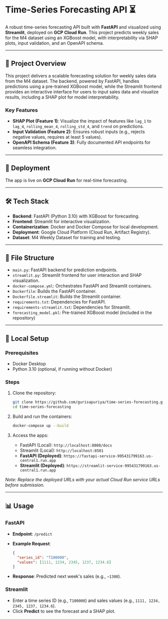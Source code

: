 # Time-Series Forecasting API ⏳

A robust time-series forecasting API built with **FastAPI** and visualized using **Streamlit**, deployed on **GCP Cloud Run**. This project predicts weekly sales for the M4 dataset using an XGBoost model, with interpretability via SHAP plots, input validation, and an OpenAPI schema.

---

## 🌟 Project Overview

This project delivers a scalable forecasting solution for weekly sales data from the M4 dataset. The backend, powered by FastAPI, handles predictions using a pre-trained XGBoost model, while the Streamlit frontend provides an interactive interface for users to input sales data and visualize results, including a SHAP plot for model interpretability.

### Key Features

- **SHAP Plot (Feature 1)**: Visualize the impact of features like `lag_1` to `lag_4`, `rolling_mean_4`, `rolling_std_4`, and `trend` on predictions.
- **Input Validation (Feature 2)**: Ensures robust inputs (e.g., rejects negative values, requires at least 5 values).
- **OpenAPI Schema (Feature 3)**: Fully documented API endpoints for seamless integration.

---

## 🚀 Deployment

The app is live on **GCP Cloud Run** for real-time forecasting.

---

## 🛠️ Tech Stack

- **Backend**: FastAPI (Python 3.10) with XGBoost for forecasting.
- **Frontend**: Streamlit for interactive visualization.
- **Containerization**: Docker and Docker Compose for local development.
- **Deployment**: Google Cloud Platform (Cloud Run, Artifact Registry).
- **Dataset**: M4 Weekly Dataset for training and testing.

---

## 📂 File Structure

- `main.py`: FastAPI backend for prediction endpoints.
- `streamlit.py`: Streamlit frontend for user interaction and SHAP visualization.
- `docker-compose.yml`: Orchestrates FastAPI and Streamlit containers.
- `Dockerfile`: Builds the FastAPI container.
- `Dockerfile.streamlit`: Builds the Streamlit container.
- `requirements.txt`: Dependencies for FastAPI.
- `requirements-streamlit.txt`: Dependencies for Streamlit.
- `forecasting_model.pkl`: Pre-trained XGBoost model (included in the repository)

---

## 🔧 Local Setup

### Prerequisites

- Docker Desktop
- Python 3.10 (optional, if running without Docker)

### Steps

1. Clone the repository:

   ```bash
   git clone https://github.com/gurisapuriya/time-series-forecasting.git
   cd time-series-forecasting
   ```
2. Build and run the containers:

   ```bash
   docker-compose up --build
   ```
3. Access the apps:
   - FastAPI (Local): `http://localhost:8080/docs`
   - Streamlit (Local): `http://localhost:8501`
   - **FastAPI (Deployed)**: `https://fastapi-service-995431799163.us-central1.run.app`
   - **Streamlit (Deployed)**: `https://streamlit-service-995431799163.us-central1.run.app`

*Note: Replace the deployed URLs with your actual Cloud Run service URLs before submission.*

---

## 📊 Usage

### FastAPI

- **Endpoint**: `/predict`
- **Example Request**:

  ```json
  {
    "series_id": "T100000",
    "values": [1111, 1234, 2345, 1237, 1234.6]
  }
  ```
- **Response**: Predicted next week's sales (e.g., `~1300`).

### Streamlit

- Enter a time series ID (e.g., `T100000`) and sales values (e.g., `1111, 1234, 2345, 1237, 1234.6`).
- Click **Predict** to see the forecast and a SHAP plot.